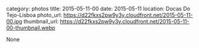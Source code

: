 category: photos 
title: 2015-05-11-00
date: 2015-05-11
location: Docas Do Tejo-Lisboa
photo_url: https://d22fkxs2pw9y3y.cloudfront.net/2015-05-11-00.jpg
thumbnail_url: https://d22fkxs2pw9y3y.cloudfront.net/2015-05-11-00-thumbnail.webp

None